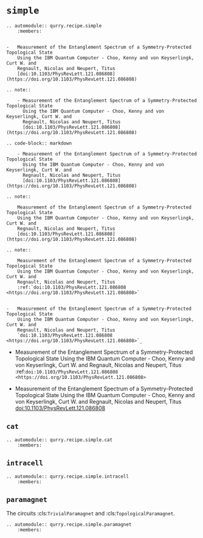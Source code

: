 # `simple`

```{eval-rst}
.. automodule:: qurry.recipe.simple
    :members:
```

```{eval-rst}

-   Measurement of the Entanglement Spectrum of a Symmetry-Protected Topological State
    Using the IBM Quantum Computer - Choo, Kenny and von Keyserlingk, Curt W. and
    Regnault, Nicolas and Neupert, Titus
    [doi:10.1103/PhysRevLett.121.086808](https://doi.org/10.1103/PhysRevLett.121.086808)

.. note::

    - Measurement of the Entanglement Spectrum of a Symmetry-Protected Topological State
      Using the IBM Quantum Computer - Choo, Kenny and von Keyserlingk, Curt W. and
      Regnault, Nicolas and Neupert, Titus
      [doi:10.1103/PhysRevLett.121.086808](https://doi.org/10.1103/PhysRevLett.121.086808)

.. code-block:: markdown

    - Measurement of the Entanglement Spectrum of a Symmetry-Protected Topological State
      Using the IBM Quantum Computer - Choo, Kenny and von Keyserlingk, Curt W. and
      Regnault, Nicolas and Neupert, Titus
      [doi:10.1103/PhysRevLett.121.086808](https://doi.org/10.1103/PhysRevLett.121.086808)

.. note::

    Measurement of the Entanglement Spectrum of a Symmetry-Protected Topological State
    Using the IBM Quantum Computer - Choo, Kenny and von Keyserlingk, Curt W. and
    Regnault, Nicolas and Neupert, Titus
    [doi:10.1103/PhysRevLett.121.086808](https://doi.org/10.1103/PhysRevLett.121.086808)

.. note::

    Measurement of the Entanglement Spectrum of a Symmetry-Protected Topological State
    Using the IBM Quantum Computer - Choo, Kenny and von Keyserlingk, Curt W. and
    Regnault, Nicolas and Neupert, Titus
    :ref:`doi:10.1103/PhysRevLett.121.086808 <https://doi.org/10.1103/PhysRevLett.121.086808>`


-   Measurement of the Entanglement Spectrum of a Symmetry-Protected Topological State
    Using the IBM Quantum Computer - Choo, Kenny and von Keyserlingk, Curt W. and
    Regnault, Nicolas and Neupert, Titus
    `doi:10.1103/PhysRevLett.121.086808 <https://doi.org/10.1103/PhysRevLett.121.086808>`_
```

- Measurement of the Entanglement Spectrum of a Symmetry-Protected Topological State
  Using the IBM Quantum Computer - Choo, Kenny and von Keyserlingk, Curt W. and
  Regnault, Nicolas and Neupert, Titus
  :ref:`doi:10.1103/PhysRevLett.121.086808 <https://doi.org/10.1103/PhysRevLett.121.086808>`

- Measurement of the Entanglement Spectrum of a Symmetry-Protected Topological State
  Using the IBM Quantum Computer - Choo, Kenny and von Keyserlingk, Curt W. and
  Regnault, Nicolas and Neupert, Titus
  [doi:10.1103/PhysRevLett.121.086808](https://doi.org/10.1103/PhysRevLett.121.086808)

## `cat`

```{eval-rst}
.. automodule:: qurry.recipe.simple.cat
    :members:
```

## `intracell`

```{eval-rst}
.. automodule:: qurry.recipe.simple.intracell
    :members:
```

## `paramagnet`

The circuits :cls:`TrivialParamagnet` and :cls:`TopologicalParamagnet`.

```{eval-rst}
.. automodule:: qurry.recipe.simple.paramagnet
    :members:
```
